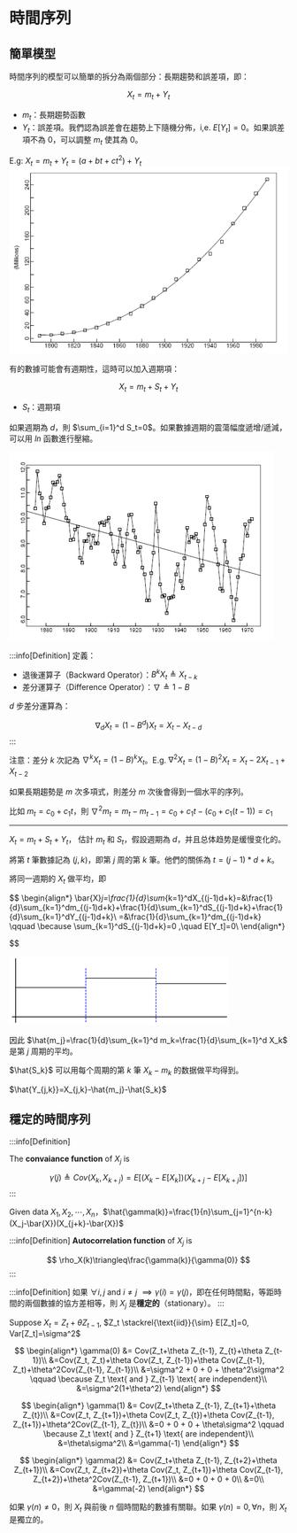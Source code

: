 # 時間序列

## 簡單模型

時間序列的模型可以簡單的拆分為兩個部分：長期趨勢和誤差項，即：

$$
X_t=m_t+Y_t
$$

- $m_t$：長期趨勢函數
- $Y_t$：誤差項。我們認為誤差會在趨勢上下隨機分佈，i,e. $E[Y_t]=0$。如果誤差項不為 0，可以調整 $m_t$ 使其為 0。

E.g: $X_t=m_t+Y_t=(a+bt+ct^2)+Y_t$
![alt text](img/0-1.png)

有的數據可能會有週期性，這時可以加入週期項：

$$
X_t=m_t+S_t+Y_t
$$

- $S_t$：週期項

如果週期為 $d$，則 $\sum_{i=1}^d S_t=0$。如果數據週期的震蕩幅度遞增/遞減，可以用 $ln$ 函數進行壓縮。

![alt text](img/0-2.png)


:::info[Definition]
定義：
- 退後運算子（Backward Operator）：$B^kX_t\triangleq X_{t-k}$
- 差分運算子（Difference Operator）：$\nabla\triangleq 1-B$
  
$d$ 步差分運算為：

$$
\nabla_dX_t=(1-B^d)X_t=X_t-X_{t-d}
$$
:::

注意：差分 $k$ 次記為 $\nabla^kX_t=(1-B)^kX_t$。E.g. $\nabla^2X_t=(1-B)^2X_t=X_t-2X_{t-1}+X_{t-2}$

如果長期趨勢是 $m$ 次多項式，則差分 $m$ 次後會得到一個水平的序列。

比如 $m_t=c_0+c_1t$，則 $\nabla^2m_t=m_t-m_{t-1}=c_0+c_1t-(c_0+c_1(t-1))=c_1$

---

$X_t=m_t+S_t+Y_t$， 估計 $m_t$ 和 $S_t$，假設週期為 $d$，并且总体趋势是缓慢变化的。

將第 $t$ 筆數據記為 $(j,k)$，即第 $j$ 周的第 $k$ 筆。他們的關係為 $t=(j-1)*d+k$。

將同一週期的 $X_t$ 做平均，即 

$$
\begin{align*}
    \bar{X}_j=\frac{1}{d}\sum_{k=1}^dX_{(j-1)d+k}=&\frac{1}{d}\sum_{k=1}^dm_{(j-1)d+k}+\frac{1}{d}\sum_{k=1}^dS_{(j-1)d+k}+\frac{1}{d}\sum_{k=1}^dY_{(j-1)d+k}\\
    =&\frac{1}{d}\sum_{k=1}^dm_{(j-1)d+k} \qquad \because \sum_{k=1}^dS_{(j-1)d+k}=0 ,\quad E[Y_t]=0\\
\end{align*}

$$

![alt text](img/0-3.png)

因此 $\hat{m_j}=\frac{1}{d}\sum_{k=1}^d m_k=\frac{1}{d}\sum_{k=1}^d X_k$ 是第 $j$ 周期的平均。

$\hat{S_k}$ 可以用每个周期的第 $k$ 筆 $X_k-m_k$ 的数据做平均得到。

$\hat{Y_{j,k}}=X_{j,k}-\hat{m_j}-\hat{S_k}$


## 穩定的時間序列

:::info[Definition]

The **convaiance function** of ${X_j}$ is

$$
\gamma(j)\triangleq Cov(X_k, X_{k+j})=E[(X_k-E[X_k])(X_{k+j}-E[X_{k+j}])]
$$
:::

Given data $X_1, X_2, \cdots, X_n$，$\hat{\gamma(k)}=\frac{1}{n}\sum_{j=1}^{n-k}(X_j-\bar{X})(X_{j+k}-\bar{X})$

:::info[Definition]
**Autocorrelation function** of ${X_j}$ is

$$
\rho_X(k)\triangleq\frac{\gamma(k)}{\gamma(0)}
$$
:::

:::info[Definition]
如果 $\forall i,j$ and $i\neq j$ $\implies \gamma(i)=\gamma(j)$，即在任何時間點，等距時間的兩個數據的協方差相等，則 ${X_j}$ 是**穩定的**（stationary）。
:::

Suppose $X_t=Z_t+\theta Z_{t-1}$, $Z_t \stackrel{\text{iid}}{\sim} E[Z_t]=0, Var[Z_t]=\sigma^2$

$$
\begin{align*}
    \gamma(0) &= Cov(Z_t+\theta Z_{t-1}, Z_{t}+\theta Z_{t-1})\\
    &=Cov(Z_t, Z_t)+\theta Cov(Z_t, Z_{t-1})+\theta Cov(Z_{t-1}, Z_t)+\theta^2Cov(Z_{t-1}, Z_{t-1})\\
    &=\sigma^2 + 0 + 0 + \theta^2\sigma^2 \qquad \because Z_t \text{ and } Z_{t-1} \text{ are independent}\\
    &=\sigma^2(1+\theta^2)
\end{align*}
$$

$$
\begin{align*}
    \gamma(1) &= Cov(Z_t+\theta Z_{t-1}, Z_{t+1}+\theta Z_{t})\\
    &=Cov(Z_t, Z_{t+1})+\theta Cov(Z_t, Z_{t})+\theta Cov(Z_{t-1}, Z_{t+1})+\theta^2Cov(Z_{t-1}, Z_{t})\\
    &=0 + 0 + 0 + \theta\sigma^2 \qquad \because Z_t \text{ and } Z_{t+1} \text{ are independent}\\
    &=\theta\sigma^2\\
    &=\gamma(-1)
\end{align*}
$$

$$
\begin{align*}
    \gamma(2) &= Cov(Z_t+\theta Z_{t-1}, Z_{t+2}+\theta Z_{t+1})\\
    &=Cov(Z_t, Z_{t+2})+\theta Cov(Z_t, Z_{t+1})+\theta Cov(Z_{t-1}, Z_{t+2})+\theta^2Cov(Z_{t-1}, Z_{t+1})\\
    &=0 + 0 + 0 + 0\\
    &=0\\
    &=\gamma(-2)
\end{align*}
$$

如果 $\gamma(n)\neq 0$，則 $X_t$ 與前後 $n$ 個時間點的數據有關聯。如果 $\gamma(n)=0, \forall n$，則 $X_t$ 是獨立的。